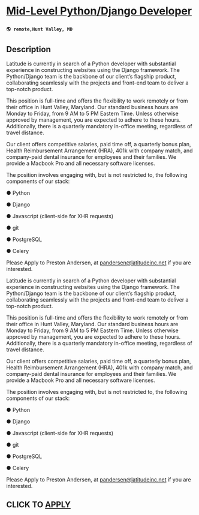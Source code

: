 # [Mid-Level Python/Django Developer](https://www.remotewlb.com/apply/mid-level-python-django-developer)  
###  
#### `🌎 remote,Hunt Valley, MD`  

## Description

Latitude is currently in search of a Python developer with substantial experience in constructing websites using the Django framework. The Python/Django team is the backbone of our client’s flagship product, collaborating seamlessly with the projects and front-end team to deliver a top-notch product.

This position is full-time and offers the flexibility to work remotely or from their office in Hunt Valley, Maryland. Our standard business hours are Monday to Friday, from 9 AM to 5 PM Eastern Time. Unless otherwise approved by management, you are expected to adhere to these hours. Additionally, there is a quarterly mandatory in-office meeting, regardless of travel distance.

Our client offers competitive salaries, paid time off, a quarterly bonus plan, Health Reimbursement Arrangement (HRA), 401k with company match, and company-paid dental insurance for employees and their families. We provide a Macbook Pro and all necessary software licenses.

The position involves engaging with, but is not restricted to, the following components of our stack:

● Python

● Django

● Javascript (client-side for XHR requests)

● git

● PostgreSQL

● Celery

Please Apply to Preston Andersen, at pandersen@latitudeinc.net if you are interested.

  

Latitude is currently in search of a Python developer with substantial experience in constructing websites using the Django framework. The Python/Django team is the backbone of our client’s flagship product, collaborating seamlessly with the projects and front-end team to deliver a top-notch product.

This position is full-time and offers the flexibility to work remotely or from their office in Hunt Valley, Maryland. Our standard business hours are Monday to Friday, from 9 AM to 5 PM Eastern Time. Unless otherwise approved by management, you are expected to adhere to these hours. Additionally, there is a quarterly mandatory in-office meeting, regardless of travel distance.

Our client offers competitive salaries, paid time off, a quarterly bonus plan, Health Reimbursement Arrangement (HRA), 401k with company match, and company-paid dental insurance for employees and their families. We provide a Macbook Pro and all necessary software licenses.

The position involves engaging with, but is not restricted to, the following components of our stack:

● Python

● Django

● Javascript (client-side for XHR requests)

● git

● PostgreSQL

● Celery

Please Apply to Preston Andersen, at pandersen@latitudeinc.net if you are interested.

  

  
## CLICK TO [APPLY](https://www.remotewlb.com/apply/mid-level-python-django-developer)

